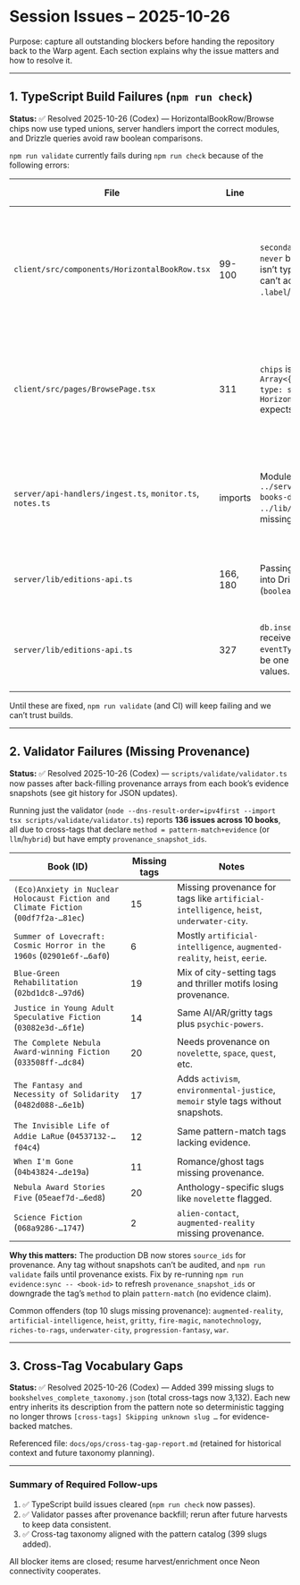 # Session Issues – 2025-10-26

Purpose: capture all outstanding blockers before handing the repository back to the Warp agent. Each section explains why the issue matters and how to resolve it.

---

## 1. TypeScript Build Failures (`npm run check`)

**Status:** ✅ Resolved 2025-10-26 (Codex) — HorizontalBookRow/Browse chips now use typed unions, server handlers import the correct modules, and Drizzle queries avoid raw boolean comparisons.

`npm run validate` currently fails during `npm run check` because of the following errors:

| File | Line | Issue | Why it matters / Next step |
|------|------|-------|----------------------------|
| `client/src/components/HorizontalBookRow.tsx` | 99-100 | `secondaryChips` infers to `never` because its union isn’t typed; TypeScript can’t access `.label`/`.type`. | Define a discriminated union type for chips (e.g., `type Chip = string \| { label: string; type: 'tag' \| 'content-flag' \| 'blocked' }`) and annotate `secondaryChips` prop + local `chip` variable. |
| `client/src/pages/BrowsePage.tsx` | 311 | `chips` is typed as `Array<{label: string; type: string}>` but `HorizontalBookRow` expects `string[]`. | Update prop typing on `HorizontalBookRow` to accept chip objects (see issue above) or downgrade `chips` back to strings; both files must agree. |
| `server/api-handlers/ingest.ts`, `monitor.ts`, `notes.ts` | imports | Modules such as `../server/lib/user-books-db.js` and `../lib/prisma` are missing. | These handlers can’t compile, which blocks deployments. Restore the missing modules, fix import paths, or exclude the handlers from the build until ready. |
| `server/lib/editions-api.ts` | 166, 180 | Passing bare booleans into Drizzle `where` clauses (`boolean` ≠ `SQLWrapper`). | Wrap comparisons with SQL helpers (e.g., `eq(column, value)`) so Drizzle types line up. |
| `server/lib/editions-api.ts` | 327 | `db.insert(editionEvents)` receives a plain object; its `eventType` property must be one of the literal union values. | Convert `eventType` to the declared enum (e.g., `'ORIGINAL_RELEASE'`) and ensure the argument shape matches `insert`. |

Until these are fixed, `npm run validate` (and CI) will keep failing and we can’t trust builds.

---

## 2. Validator Failures (Missing Provenance)

**Status:** ✅ Resolved 2025-10-26 (Codex) — `scripts/validate/validator.ts` now passes after back-filling provenance arrays from each book’s evidence snapshots (see git history for JSON updates).

Running just the validator (`node --dns-result-order=ipv4first --import tsx scripts/validate/validator.ts`) reports **136 issues across 10 books**, all due to cross-tags that declare `method = pattern-match+evidence` (or `llm`/`hybrid`) but have empty `provenance_snapshot_ids`.

| Book (ID) | Missing tags | Notes |
|-----------|--------------|-------|
| `(Eco)Anxiety in Nuclear Holocaust Fiction and Climate Fiction` (`00df7f2a-…81ec`) | 15 | Missing provenance for tags like `artificial-intelligence`, `heist`, `underwater-city`. |
| `Summer of Lovecraft: Cosmic Horror in the 1960s` (`02901e6f-…6af0`) | 6 | Mostly `artificial-intelligence`, `augmented-reality`, `heist`, `eerie`. |
| `Blue-Green Rehabilitation` (`02bd1dc8-…97d6`) | 19 | Mix of city-setting tags and thriller motifs losing provenance. |
| `Justice in Young Adult Speculative Fiction` (`03082e3d-…6f1e`) | 14 | Same AI/AR/gritty tags plus `psychic-powers`. |
| `The Complete Nebula Award-winning Fiction` (`033508ff-…dc84`) | 20 | Needs provenance on `novelette`, `space`, `quest`, etc. |
| `The Fantasy and Necessity of Solidarity` (`0482d088-…6e1b`) | 17 | Adds `activism`, `environmental-justice`, `memoir` style tags without snapshots. |
| `The Invisible Life of Addie LaRue` (`04537132-…f04c4`) | 12 | Same pattern-match tags lacking evidence. |
| `When I'm Gone` (`04b43824-…de19a`) | 11 | Romance/ghost tags missing provenance. |
| `Nebula Award Stories Five` (`05eaef7d-…6ed8`) | 20 | Anthology-specific slugs like `novelette` flagged. |
| `Science Fiction` (`068a9286-…1747`) | 2 | `alien-contact`, `augmented-reality` missing provenance. |

**Why this matters:** The production DB now stores `source_ids` for provenance. Any tag without snapshots can’t be audited, and `npm run validate` fails until provenance exists. Fix by re-running `npm run evidence:sync -- <book-id>` to refresh `provenance_snapshot_ids` or downgrade the tag’s `method` to plain `pattern-match` (no evidence claim).

Common offenders (top 10 slugs missing provenance): `augmented-reality`, `artificial-intelligence`, `heist`, `gritty`, `fire-magic`, `nanotechnology`, `riches-to-rags`, `underwater-city`, `progression-fantasy`, `war`.

---

## 3. Cross-Tag Vocabulary Gaps

**Status:** ✅ Resolved 2025-10-26 (Codex) — Added 399 missing slugs to `bookshelves_complete_taxonomy.json` (total cross-tags now 3,132). Each new entry inherits its description from the pattern note so deterministic tagging no longer throws `[cross-tags] Skipping unknown slug …` for evidence-backed matches.

Referenced file: `docs/ops/cross-tag-gap-report.md` (retained for historical context and future taxonomy planning).

---

### Summary of Required Follow-ups

1. ✅ TypeScript build issues cleared (`npm run check` now passes).
2. ✅ Validator passes after provenance backfill; rerun after future harvests to keep data consistent.
3. ✅ Cross-tag taxonomy aligned with the pattern catalog (399 slugs added).

All blocker items are closed; resume harvest/enrichment once Neon connectivity cooperates.
